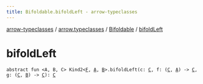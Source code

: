 ```yaml
---
title: Bifoldable.bifoldLeft - arrow-typeclasses
---
```


[arrow-typeclasses](../../index.html) / [arrow.typeclasses](../index.html) / [Bifoldable](index.html) / [bifoldLeft](./bifold-left.html)

# bifoldLeft

`abstract fun <A, B, C> Kind2<`[`F`](index.html#F)`, `[`A`](bifold-left.html#A)`, `[`B`](bifold-left.html#B)`>.bifoldLeft(c: `[`C`](bifold-left.html#C)`, f: (`[`C`](bifold-left.html#C)`, `[`A`](bifold-left.html#A)`) -> `[`C`](bifold-left.html#C)`, g: (`[`C`](bifold-left.html#C)`, `[`B`](bifold-left.html#B)`) -> `[`C`](bifold-left.html#C)`): `[`C`](bifold-left.html#C)